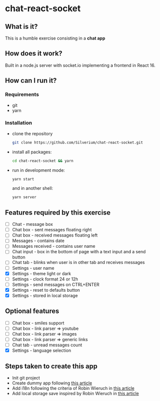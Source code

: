 # chat-react-socket

## What is it?

This is a humble exercise consisting in a **chat app**

## How does it work?

Built in a node.js server with socket.io implementing a frontend in React 16.

## How can I run it?

### Requirements

- git
- yarn

### Installation

- clone the repository
  ```bash
  git clone https://github.com/Silverium/chat-react-socket.git
  ```
- install all packages:
  ```bash
  cd chat-react-socket && yarn
  ```
- run in development mode:
  ```bash
  yarn start
  ```
  and in another shell:
  ```bash
  yarn server
  ```

## Features required by this exercise

- [ ] Chat - message box
- [ ] Chat box - sent messages floating right
- [ ] Chat box - received messages floating left
- [ ] Messages - contains date
- [ ] Messages received - contains user name
- [ ] Chat input - box in the bottom of page with a text input and a send button
- [ ] Chat tab - blinks when user is in other tab and receives messages
- [ ] Settings - user name
- [x] Settings - theme light or dark
- [ ] Settings - clock format 24 or 12h
- [ ] Settings - send messages on CTRL+ENTER
- [x] Settings - reset to defaults button
- [x] Settings - stored in local storage

## Optional features

- [ ] Chat box - smiles support
- [ ] Chat box - link parser => youtube
- [ ] Chat box - link parser => images
- [ ] Chat box - link parser => generic links
- [ ] Chat tab - unread messages count
- [x] Settings - language selection

## Steps taken to create this app

- Init git project
- Create dummy app following [this article](https://medium.com/@tim.givois.mendez/create-a-react-project-from-scratch-without-create-react-app-f02fce4e05b)
- Add i18n following the criteria of Robin Wieruch in [this article](https://www.robinwieruch.de/react-internationalization)
- Add local storage save inspired by Robin Wieruch in [this article](https://www.robinwieruch.de/local-storage-react)